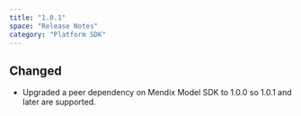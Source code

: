 ```yaml
---
title: "1.0.1"
space: "Release Notes"
category: "Platform SDK"
---
```


## Changed

*   Upgraded a peer dependency on Mendix Model SDK to 1.0.0 so 1.0.1 and later are supported.